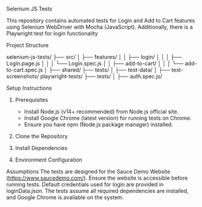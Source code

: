 Selenium JS Tests

This repository contains automated tests for Login and Add to Cart features using Selenium WebDriver with Mocha (JavaScript). Additionally, there is a Playwright test for login functionality

Project Structure

selenium-js-tests/
├── src/
│   ├── features/
│   │   ├── login/
│   │   │   ├── Login.page.js
│   │   │   └── Login.spec.js
│   │   ├── add-to-cart/
│   │   │   └── add-to-cart.spec.js
│   ├── shared/
├── tests/
│    ├── test-data/
│    ├── test-screenshots/
playwright-tests/
├── tests/
│   ├── auth.spec.js/


Setup Instructions
1. Prerequisites
    - Install Node.js (v14+ recommended) from Node.js official site.
    - Install Google Chrome (latest version) for running tests on Chrome.
    - Ensure you have npm (Node.js package manager) installed.

2. Clone the Repository

3. Install Dependencies

4. Environment Configuration

Assumptions
The tests are designed for the Sauce Demo Website (https://www.saucedemo.com/).
Ensure the website is accessible before running tests.
Default credentials used for login are provided in loginData.json.
The tests assume all required dependencies are installed, and Google Chrome is available on the system.